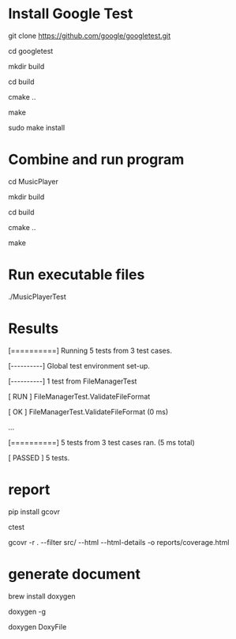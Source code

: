 # Install Google Test
git clone https://github.com/google/googletest.git

cd googletest

mkdir build

cd build

cmake ..

make

sudo make install

# Combine and run program

cd MusicPlayer

mkdir build

cd build

cmake ..

make

# Run executable files
./MusicPlayerTest

# Results

[==========] Running 5 tests from 3 test cases.

[----------] Global test environment set-up.

[----------] 1 test from FileManagerTest

[ RUN      ] FileManagerTest.ValidateFileFormat

[       OK ] FileManagerTest.ValidateFileFormat (0 ms)

...

[==========] 5 tests from 3 test cases ran. (5 ms total)

[  PASSED  ] 5 tests.

# report
pip install gcovr

ctest

gcovr -r . --filter src/ --html --html-details -o reports/coverage.html

# generate document

brew install doxygen

doxygen -g

doxygen DoxyFile
